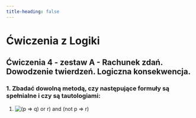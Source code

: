 ```yaml
---
title-heading: false
---
```


# Ćwiczenia z Logiki

## Ćwiczenia 4 - zestaw A - Rachunek zdań. Dowodzenie twierdzeń. Logiczna konsekwencja.

### 1. Zbadać dowolną metodą, czy następujące formuły są spełnialne i czy są tautologiami:

1. ![(p => q) or r) and (not p => r)](https://render.githubusercontent.com/render/math?math=((p\Rightarrow{q})\lor{r})\land(\lnot{p}\Rightarrow{r}))
